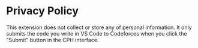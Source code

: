 # Privacy Policy

This extension does not collect or store any of personal information.
It only submits the code you write in VS Code to Codeforces when you click
the "Submit" button in the CPH interface.
